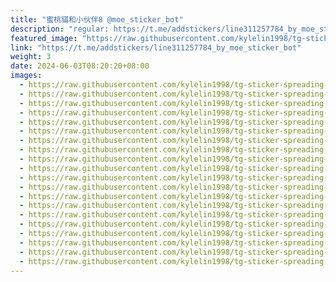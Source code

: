 ```yaml
---
title: "蜜桃貓和小伙伴8 @moe_sticker_bot"
description: "regular: https://t.me/addstickers/line311257784_by_moe_sticker_bot"
featured_image: "https://raw.githubusercontent.com/kylelin1998/tg-sticker-spreading-worldwide-images/main/img/a7227e60-1542-4570-bd43-6f1a13e94894.jpg"
link: "https://t.me/addstickers/line311257784_by_moe_sticker_bot"
weight: 3
date: 2024-06-03T08:20:20+08:00
images:
  - https://raw.githubusercontent.com/kylelin1998/tg-sticker-spreading-worldwide-images/main/img/a7227e60-1542-4570-bd43-6f1a13e94894.jpg
  - https://raw.githubusercontent.com/kylelin1998/tg-sticker-spreading-worldwide-images/main/img/c83f368d-6e8f-44a9-84cc-4fd5f2ac43fb.jpg
  - https://raw.githubusercontent.com/kylelin1998/tg-sticker-spreading-worldwide-images/main/img/d12b8a91-053a-4f88-b51e-5efcedf3ef41.jpg
  - https://raw.githubusercontent.com/kylelin1998/tg-sticker-spreading-worldwide-images/main/img/5b8493ff-6ab2-4730-848e-c78157073e12.jpg
  - https://raw.githubusercontent.com/kylelin1998/tg-sticker-spreading-worldwide-images/main/img/c3386a63-d539-4ab7-b266-4e327346e0d0.jpg
  - https://raw.githubusercontent.com/kylelin1998/tg-sticker-spreading-worldwide-images/main/img/b3a67283-670c-4cc3-8ebc-cd65c7a1db26.jpg
  - https://raw.githubusercontent.com/kylelin1998/tg-sticker-spreading-worldwide-images/main/img/92a31214-4f31-403c-86bc-8c4dd071028b.jpg
  - https://raw.githubusercontent.com/kylelin1998/tg-sticker-spreading-worldwide-images/main/img/30154317-4a9b-4cf8-bd77-5dabd8f61546.jpg
  - https://raw.githubusercontent.com/kylelin1998/tg-sticker-spreading-worldwide-images/main/img/cdbc762b-9e60-40e5-9660-aae6832837d2.jpg
  - https://raw.githubusercontent.com/kylelin1998/tg-sticker-spreading-worldwide-images/main/img/a0181c55-396b-41f0-9cb4-852ef31f71d3.jpg
  - https://raw.githubusercontent.com/kylelin1998/tg-sticker-spreading-worldwide-images/main/img/44c5e3d8-e057-4d0d-9336-bddf1536e96f.jpg
  - https://raw.githubusercontent.com/kylelin1998/tg-sticker-spreading-worldwide-images/main/img/d174ea7c-07ae-4c19-9480-cb4c6968724b.jpg
  - https://raw.githubusercontent.com/kylelin1998/tg-sticker-spreading-worldwide-images/main/img/6824ee8b-cef2-4405-9cf0-9cd0c1ceb744.jpg
  - https://raw.githubusercontent.com/kylelin1998/tg-sticker-spreading-worldwide-images/main/img/4dd8f41f-b6fa-4bef-9742-377a036cc3cf.jpg
  - https://raw.githubusercontent.com/kylelin1998/tg-sticker-spreading-worldwide-images/main/img/e6d7d92b-8bf3-4364-8020-a8ca8716acd0.jpg
  - https://raw.githubusercontent.com/kylelin1998/tg-sticker-spreading-worldwide-images/main/img/f44e6e0d-9e24-450d-9edd-33228b17d1e2.jpg
  - https://raw.githubusercontent.com/kylelin1998/tg-sticker-spreading-worldwide-images/main/img/a8f28d7c-153a-4df0-83c1-6613817584b0.jpg
  - https://raw.githubusercontent.com/kylelin1998/tg-sticker-spreading-worldwide-images/main/img/de1d1e05-f074-4513-b1b8-ba82820b8e24.jpg
  - https://raw.githubusercontent.com/kylelin1998/tg-sticker-spreading-worldwide-images/main/img/c47cdc2a-9747-4e9b-b3e0-af96de1307f2.jpg
  - https://raw.githubusercontent.com/kylelin1998/tg-sticker-spreading-worldwide-images/main/img/7b980db5-cca2-4ab5-bdb7-b3c6e0fa67f0.jpg
---
```

